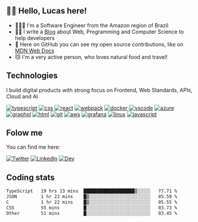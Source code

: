 ## 👋🏻 Hello, Lucas here!

- 👨🏼‍💻 I'm a Software Engineer from the Amazon region of Brazil
- ✍🏻 I write a [Blog](https://dev.to/lucasm) about Web, Programming and Computer Science to help developers
- 🦾 Here on GitHub you can see my open source contributions, like on [MDN Web Docs](https://github.com/mdn/)
- 😼 I'm a very active person, who loves natural food and travel!

## Technologies 

I build digital products with strong focus on Frontend, Web Standards, APIs, Cloud and AI

[![typescript](https://skillicons.dev/icons?i=typescript)](https://lucasm.dev)
[![css](https://skillicons.dev/icons?i=css)](https://lucasm.dev)
[![react](https://skillicons.dev/icons?i=react)](https://lucasm.dev)
[![webpack](https://skillicons.dev/icons?i=webpack)](https://lucasm.dev)
[![docker](https://skillicons.dev/icons?i=docker)](https://lucasm.dev)
[![vscode](https://skillicons.dev/icons?i=vscode)](https://lucasm.dev)
[![azure](https://skillicons.dev/icons?i=azure)](https://lucasm.dev)
[![graphql](https://skillicons.dev/icons?i=graphql)](https://lucasm.dev)
[![html](https://skillicons.dev/icons?i=html)](https://lucasm.dev)
[![git](https://skillicons.dev/icons?i=git)](https://lucasm.dev)
[![aws](https://skillicons.dev/icons?i=aws)](https://lucasm.dev)
[![grafana](https://skillicons.dev/icons?i=grafana)](https://grafana.com/)
[![linux](https://skillicons.dev/icons?i=linux)](https://lucasm.dev)
[![javascript](https://skillicons.dev/icons?i=javascript)](https://lucasm.dev)


## Folow me

You can find me here:

[![Twitter](https://skillicons.dev/icons?i=twitter)](https://twitter.com/lucasmezs)
[![LinkedIn](https://skillicons.dev/icons?i=linkedin)](https://linkedin.com/in/lucasmezs)
[![Dev](https://skillicons.dev/icons?i=devto)](https://dev.to/lucasm)

## Coding stats
<!--START_SECTION:waka-->

```txt
TypeScript   19 hrs 13 mins  ███████████████████▒░░░░░   77.71 %
JSON         1 hr 23 mins    █▒░░░░░░░░░░░░░░░░░░░░░░░   05.59 %
C            1 hr 22 mins    █▒░░░░░░░░░░░░░░░░░░░░░░░   05.55 %
CSS          55 mins         █░░░░░░░░░░░░░░░░░░░░░░░░   03.73 %
Other        51 mins         █░░░░░░░░░░░░░░░░░░░░░░░░   03.45 %
```

<!--END_SECTION:waka-->


